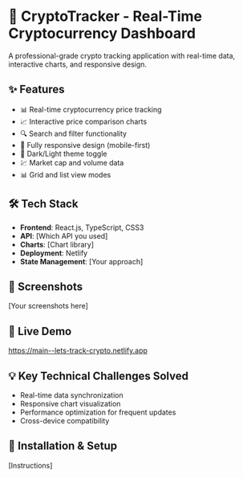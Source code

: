 # 🚀 CryptoTracker - Real-Time Cryptocurrency Dashboard

A professional-grade crypto tracking application with real-time data, interactive charts, and responsive design.

## ✨ Features
- 📊 Real-time cryptocurrency price tracking
- 📈 Interactive price comparison charts
- 🔍 Search and filter functionality
- 📱 Fully responsive design (mobile-first)
- 🌙 Dark/Light theme toggle
- 💹 Market cap and volume data
- 📊 Grid and list view modes

## 🛠️ Tech Stack
- **Frontend**: React.js, TypeScript, CSS3
- **API**: [Which API you used]
- **Charts**: [Chart library]
- **Deployment**: Netlify
- **State Management**: [Your approach]

## 📸 Screenshots
[Your screenshots here]

## 🚀 Live Demo
https://main--lets-track-crypto.netlify.app

## 💡 Key Technical Challenges Solved
- Real-time data synchronization
- Responsive chart visualization
- Performance optimization for frequent updates
- Cross-device compatibility

## 🔧 Installation & Setup
[Instructions]
